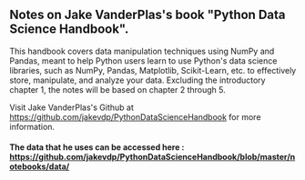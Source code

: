 ## Notes on Jake VanderPlas's book "Python Data Science Handbook".

This handbook covers data manipulation techniques using NumPy and Pandas, meant to help Python users learn to use Python's data science libraries, such as NumPy, Pandas, Matplotlib, Scikit-Learn, etc. to effectively store, manipulate, and analyze your data.
Excluding the introductory chapter 1, the notes will be based on chapter 2 through 5.

Visit Jake VanderPlas's Github at https://github.com/jakevdp/PythonDataScienceHandbook for more information.
#### The data that he uses can be accessed here : https://github.com/jakevdp/PythonDataScienceHandbook/blob/master/notebooks/data/
